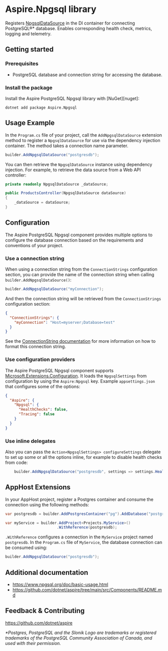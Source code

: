 # Aspire.Npgsql library

Registers [NpgsqlDataSource](https://www.npgsql.org/doc/api/Npgsql.NpgsqlDataSource.html) in the DI container for connecting PostgreSQL®* database. Enables corresponding health check, metrics, logging and telemetry.

## Getting started

### Prerequisites

- PostgreSQL database and connection string for accessing the database.

### Install the package

Install the Aspire PostgreSQL Npgsql library with [NuGet][nuget]:

```dotnetcli
dotnet add package Aspire.Npgsql
```

## Usage Example

In the `Program.cs` file of your project, call the `AddNpgsqlDataSource` extension method to register a `NpgsqlDataSource` for use via the dependency injection container. The method takes a connection name parameter.

```cs
builder.AddNpgsqlDataSource("postgresdb");
```

You can then retrieve the `NpgsqlDataSource` instance using dependency injection. For example, to retrieve the data source from a Web API controller:

```cs
private readonly NpgsqlDataSource _dataSource;

public ProductsController(NpgsqlDataSource dataSource)
{
    _dataSource = dataSource;
}
```

## Configuration

The Aspire PostgreSQL Npgsql component provides multiple options to configure the database connection based on the requirements and conventions of your project.

### Use a connection string

When using a connection string from the `ConnectionStrings` configuration section, you can provide the name of the connection string when calling `builder.AddNpgsqlDataSource()`:

```cs
builder.AddNpgsqlDataSource("myConnection");
```

And then the connection string will be retrieved from the `ConnectionStrings` configuration section:

```json
{
  "ConnectionStrings": {
    "myConnection": "Host=myserver;Database=test"
  }
}
```

See the [ConnectionString documentation](https://www.npgsql.org/doc/connection-string-parameters.html) for more information on how to format this connection string.

### Use configuration providers

The Aspire PostgreSQL Npgsql component supports [Microsoft.Extensions.Configuration](https://learn.microsoft.com/dotnet/api/microsoft.extensions.configuration). It loads the `NpgsqlSettings` from configuration by using the `Aspire:Npgsql` key. Example `appsettings.json` that configures some of the options:

```json
{
  "Aspire": {
    "Npgsql": {
      "HealthChecks": false,
      "Tracing": false
    }
  }
}
```

### Use inline delegates

Also you can pass the `Action<NpgsqlSettings> configureSettings` delegate to set up some or all the options inline, for example to disable health checks from code:

```cs
    builder.AddNpgsqlDataSource("postgresdb", settings => settings.HealthChecks = false);
```

## AppHost Extensions

In your AppHost project, register a Postgres container and consume the connection using the following methods:

```cs
var postgresdb = builder.AddPostgresContainer("pg").AddDatabase("postgresdb");

var myService = builder.AddProject<Projects.MyService>()
                       .WithReference(postgresdb);
```

`.WithReference` configures a connection in the `MyService` project named `postgresdb`. In the `Program.cs` file of `MyService`, the database connection can be consumed using:

```cs
builder.AddNpgsqlDataSource("postgresdb");
```

## Additional documentation

* https://www.npgsql.org/doc/basic-usage.html
* https://github.com/dotnet/aspire/tree/main/src/Components/README.md

## Feedback & Contributing

https://github.com/dotnet/aspire

_*Postgres, PostgreSQL and the Slonik Logo are trademarks or registered trademarks of the PostgreSQL Community Association of Canada, and used with their permission._
